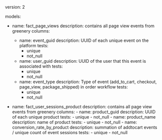 version: 2

models:
  - name: fact_page_views
    description: contains all page view events from greenery
    columns: 
      - name: event_guid 
        description: UUID of each unique event on the platform
        tests:
          - unique
          - not_null
      - name: user_guid
        description: UUID of the user that this event is associated with
        tests:
          - unique
          - not_null
      - name: event_type
        description: Type of event (add_to_cart, checkout, page_view, package_shipped) in order workflow
        tests:
          - unique
          - not_null	       		

- name: fact_user_sessions_product
    description: contains all page view events from greenery
    columns: 
      - name: product_guid 
        description: UUID of each unique product 
        tests:
          - unique
          - not_null
      - name: product_name
        description: name of product
        tests:
          - unique
          - not_null
      - name: conversion_rate_by_product
        description: summation of addtocart events / unique count of event sessions
        tests:
          - unique
          - not_null	     
   	  

 


 

